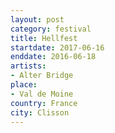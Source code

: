 ```yaml
---
layout: post
category: festival
title: Hellfest
startdate: 2017-06-16
enddate: 2016-06-18
artists: 
- Alter Bridge
place: 
- Val de Moine
country: France
city: Clisson
---
```


